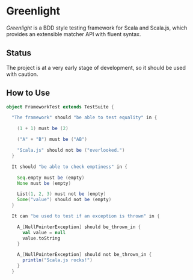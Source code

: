 # Greenlight
_Greenlight_ is a BDD style testing framework for Scala and Scala.js, which provides an extensible matcher API with fluent syntax.

## Status

The project is at a very early stage of development, so it should be used with caution.

## How to Use

```scala
object FrameworkTest extends TestSuite {

  "The framework" should "be able to test equality" in {

    (1 + 1) must be (2)

    ("A" + "B") must be ("AB")

    "Scala.js" should not be ("overlooked.")
  }

  It should "be able to check emptiness" in {

    Seq.empty must be (empty)
    None must be (empty)

    List(1, 2, 3) must not be (empty)
    Some("value") should not be (empty)
  }

  It can "be used to test if an exception is thrown" in {

    A_[NullPointerException] should be_thrown_in {
      val value = null
      value.toString
    }

    A_[NullPointerException] should not be_thrown_in {
      println("Scala.js rocks!")
    }
  }
  ```
